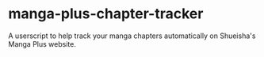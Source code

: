 # manga-plus-chapter-tracker
A userscript to help track your manga chapters automatically on Shueisha's Manga Plus website.
